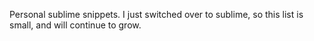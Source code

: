 Personal sublime snippets. I just switched over to sublime, so this list is small, and will continue to grow.
